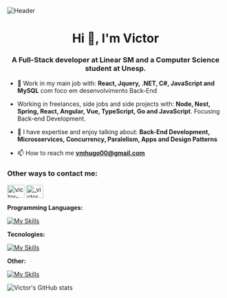 ![Header](https://user-images.githubusercontent.com/74038190/225813708-98b745f2-7d22-48cf-9150-083f1b00d6c9.gif)
<h1 align="center">Hi 👋, I'm Victor</h1>
<h3 align="center">A Full-Stack developer at Linear SM and a Computer Science student at Unesp.</h3>

- 🌱 Work in my main job with: **React, Jquery, .NET, C#, JavaScript and MySQL** com foco em desenvolvimento Back-End

- Working in freelances, side jobs and side projects with: **Node, Nest, Spring, React, Angular, Vue, TypeScript, Go and JavaScript**. Focusing Back-end Development.

- 💬 I have expertise and enjoy talking about: **Back-End Development, Microsservices, Concurrency, Paralelism, Apps and Design Patterns**

- 📫 How to reach me **vmhugo00@gmail.com**

<h3 align="left">Other ways to contact me:</h3>
<p align="left">
<a href="https://linkedin.com/in/victor-hugo-a847b21b7" target="blank"><img align="center" src="https://raw.githubusercontent.com/rahuldkjain/github-profile-readme-generator/master/src/images/icons/Social/linked-in-alt.svg" alt="victor-hugo-a847b21b7" height="30" width="40" /></a>
<a href="https://instagram.com/_victormrtns" target="blank"><img align="center" src="https://raw.githubusercontent.com/rahuldkjain/github-profile-readme-generator/master/src/images/icons/Social/instagram.svg" alt="_victormrtns" height="30" width="40" /></a>
</p>

<p align="left">
  <strong>Programming Languages:</strong><br>
  
  [![My Skills](https://skillicons.dev/icons?i=ts,js,java,go,cs&theme=dark)](https://skillicons.dev)
</p>

<p align="left">
  <strong>Tecnologies:</strong><br>

  [![My Skills](https://skillicons.dev/icons?i=nodejs,nestjs,spring,dotnet,react,vue,angular,nextjs&theme=dark&perline=4)](https://skillicons.dev)
</p>


<p align="left">
  <strong>Other:</strong><br>
  
  [![My Skills](https://skillicons.dev/icons?i=mysql,postgres,mongodb,docker,firebase,figma,github,jest,vite,vitest&theme=dark&perline=4)](https://skillicons.dev)
</p>

![Victor's GitHub stats](https://github-readme-stats.vercel.app/api?username=victormrtns&show_icons=true&theme=radical)

